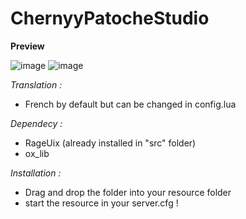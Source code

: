 # ChernyyPatocheStudio

**Preview**


![image](https://user-images.githubusercontent.com/92865037/211126863-2a04ff40-7c03-40f0-98e1-683236ceaf62.png)
![image](https://user-images.githubusercontent.com/92865037/211126992-ed0b6307-6359-4434-99a4-e076bcc186fe.png)

*Translation :*
- French by default but can be changed in config.lua

*Dependecy :*
- RageUix (already installed in "src" folder)
- ox_lib

*Installation :*
- Drag and drop the folder into your resource folder
- start the resource in your server.cfg !
